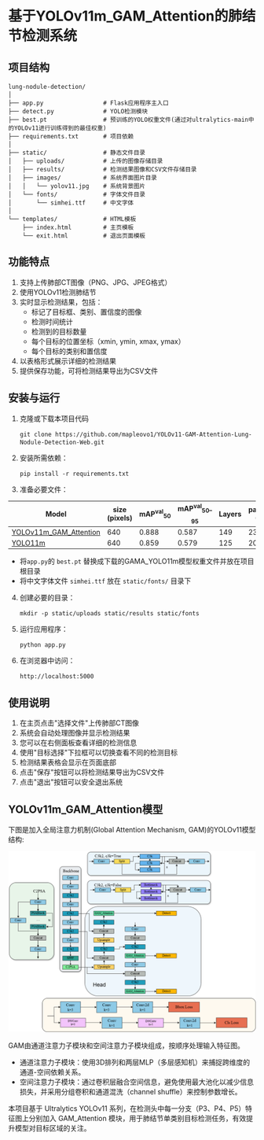 # 基于YOLOv11m_GAM_Attention的肺结节检测系统

## 项目结构

```
lung-nodule-detection/
│
├── app.py                 # Flask应用程序主入口
├── detect.py              # YOLO检测模块
├── best.pt                # 预训练的YOLO权重文件(通过对ultralytics-main中的YOLOv11进行训练得到的最佳权重)
├── requirements.txt       # 项目依赖
│
├── static/                # 静态文件目录
│   ├── uploads/           # 上传的图像存储目录
│   ├── results/           # 检测结果图像和CSV文件存储目录
│   ├── images/            # 系统界面图片目录
│   │   └── yolov11.jpg    # 系统背景图片
│   └── fonts/             # 字体文件目录
│       └── simhei.ttf     # 中文字体
│
└── templates/             # HTML模板
    ├── index.html         # 主页模板
    └── exit.html          # 退出页面模板
```

## 功能特点

1. 支持上传肺部CT图像（PNG、JPG、JPEG格式）
2. 使用YOLOv11检测肺结节
3. 实时显示检测结果，包括：
   - 标记了目标框、类别、置信度的图像
   - 检测时间统计
   - 检测到的目标数量
   - 每个目标的位置坐标（xmin, ymin, xmax, ymax）
   - 每个目标的类别和置信度
4. 以表格形式展示详细的检测结果
5. 提供保存功能，可将检测结果导出为CSV文件

## 安装与运行

1. 克隆或下载本项目代码
   ```
   git clone https://github.com/mapleovo1/YOLOv11-GAM-Attention-Lung-Nodule-Detection-Web.git
   ```
2. 安装所需依赖：
   ```
   pip install -r requirements.txt
   ```

3. 准备必要文件：

| Model                       | size (pixels) |  mAP<sup>val</sup><sub>50</sub> | mAP<sup>val</sup><sub>50–95</sub> | Layers | params (M) | FLOPs (B)  |
|-----------------------------|---------------|---|-----------------------------------|--------|---|---|
| [YOLOv11m_GAM_Attention](https://github.com/mapleovo1/YOLOv11-GAM-Attention-Lung-Nodule-Detection-Web/releases/download/v1.0/YOLOv11m_GAM_Attention.pt) | 640           | 0.888  | 0.587                             |   149    | 23.9 |  80.2 |
| [YOLO11m](https://github.com/mapleovo1/YOLOv11-GAM-Attention-Lung-Nodule-Detection-Web/releases/download/v1.0/YOLOv11m.pt)                | 640           |  0.859 | 0.579                             |   125    | 20.0 |  67.6 |

   - 将`app.py`的 `best.pt` 替换成下载的GAMA_YOLO11m模型权重文件并放在项目根目录
   - 将中文字体文件 `simhei.ttf` 放在 `static/fonts/` 目录下

4. 创建必要的目录：
   ```
   mkdir -p static/uploads static/results static/fonts
   ```

5. 运行应用程序：
   ```
   python app.py
   ```

6. 在浏览器中访问：
   ```
   http://localhost:5000
   ```

## 使用说明

1. 在主页点击"选择文件"上传肺部CT图像
2. 系统会自动处理图像并显示检测结果
3. 您可以在右侧面板查看详细的检测信息
4. 使用"目标选择"下拉框可以切换查看不同的检测目标
5. 检测结果表格会显示在页面底部
6. 点击"保存"按钮可以将检测结果导出为CSV文件
7. 点击"退出"按钮可以安全退出系统

## YOLOv11m_GAM_Attention模型

下图是加入全局注意力机制(Global Attention Mechanism, GAM)的YOLOv11模型结构: 

![YOLOv11m_GAM_Attention模型结构图](lung-nodule-detection/images/YOLOv11m_GAM_Attention.png)

GAM由通道注意力子模块和空间注意力子模块组成，按顺序处理输入特征图。
   - 通道注意力子模块：使用3D排列和两层MLP（多层感知机）来捕捉跨维度的通道-空间依赖关系。
   - 空间注意力子模块：通过卷积层融合空间信息，避免使用最大池化以减少信息损失，并采用分组卷积和通道混洗（channel shuffle）来控制参数增长。

本项目基于 Ultralytics YOLOv11 系列，在检测头中每一分支（P3、P4、P5）特征图上分别加入 GAM_Attention 模块，用于肺结节单类别目标检测任务，有效提升模型对目标区域的关注。
